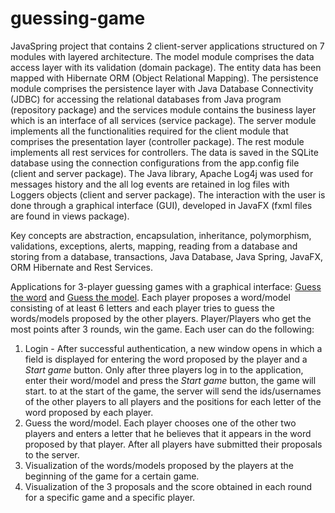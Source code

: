 # guessing-game

JavaSpring project that contains 2 client-server applications structured on 7 modules with layered architecture. The model module comprises the data access layer with its validation (domain package). The entity data has been mapped with Hibernate ORM (Object Relational Mapping). The persistence module comprises the persistence layer with Java Database Connectivity (JDBC) for accessing the relational databases from Java program (repository package) and the services module contains the business layer which is an interface of all services (service package). The server module implements all the functionalities required for the client module that comprises the presentation layer (controller package). The rest module implements all rest services for controllers. The data is saved in the SQLite database using the connection configurations from the app.config file (client and server package). The Java library, Apache Log4j was used for messages history and the all log events are retained in log files with Loggers objects (client and server package). The interaction with the user is done through a graphical interface (GUI), developed in JavaFX (fxml files are found in views package).

Key concepts are abstraction, encapsulation, inheritance, polymorphism, validations, exceptions, alerts, mapping, reading from a database and storing from a database, transactions, Java Database, Java Spring, JavaFX, ORM Hibernate and Rest Services.

Applications for 3-player guessing games with a graphical interface: [Guess the word](https://github.com/Iri25/mpp-games-project-Iri25/tree/main/GuessWord) and [Guess the model](https://github.com/Iri25/mpp-games-project-Iri25/tree/main/GuessModel). 
Each player proposes a word/model consisting of at least 6 letters and each player tries to guess the words/models proposed by the other players. Player/Players who get the most points after 3 rounds, win the game. Each user can do the following:
1. Login - After successful authentication, a new window opens in which a field is displayed for entering the word proposed by the player and a <i>Start game</i> button. Only after three players log in to the application, enter their word/model and press the <i>Start game</i> button, the game will start. to at the start of the game, the server will send the ids/usernames of the other players to all players and the positions for each letter of the word proposed by each player.
2. Guess the word/model. Each player chooses one of the other two players and enters a letter that he believes that it appears in the word proposed by that player. After all players have submitted their proposals to the server.
3. Visualization of the words/models proposed by the players at the beginning of the game for a certain game.
4. Visualization of the 3 proposals and the score obtained in each round for a specific game and a specific player.
